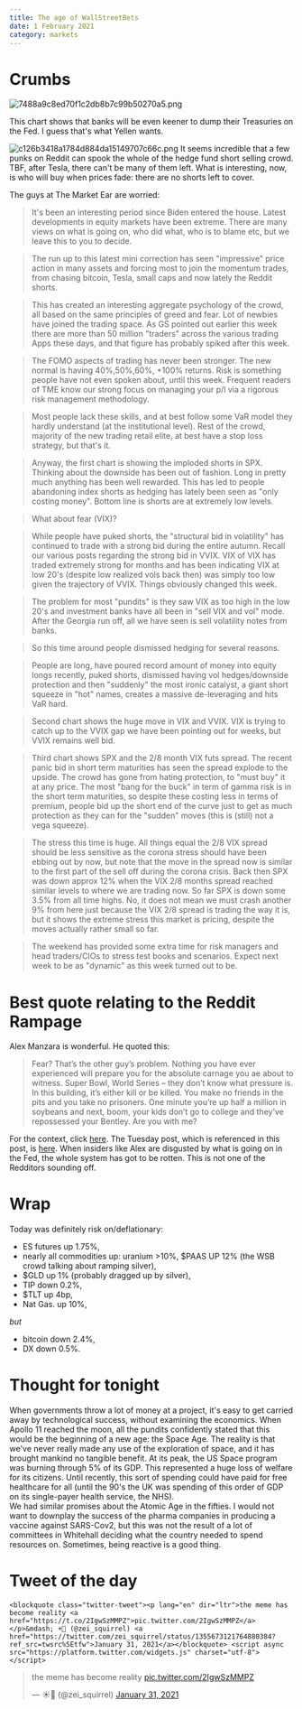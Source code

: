 ```yaml
---
title: The age of WallStreetBets
date: 1 February 2021
category: markets
---
```


# Crumbs
![7488a9c8ed70f1c2db8b7c99b50270a5.png]({attach}7488a9c8ed70f1c2db8b7c99b50270a5.png)

This chart shows that banks will be even keener to dump their Treasuries on the Fed. 
I guess that's what Yellen wants.


![c126b3418a1784d884da15149707c66c.png]({attach}c126b3418a1784d884da15149707c66c.png)
It seems incredible that a few punks on Reddit can spook the whole of the hedge fund short selling crowd.
TBF, after Tesla, there can't be many of them left.
What is interesting, now, is who will buy when prices fade: there are no shorts left to cover.

The guys at The Market Ear are worried:

> It's been an interesting period since Biden entered the house. Latest developments in equity markets have been extreme. There are many views on what is going on, who did what, who is to blame etc, but we leave this to you to decide.

> The run up to this latest mini correction has seen "impressive" price action in many assets and forcing most to join the momentum trades, from chasing bitcoin, Tesla, small caps and now lately the Reddit shorts.

> This has created an interesting aggregate psychology of the crowd, all based on the same principles of greed and fear. Lot of newbies have joined the trading space. As GS pointed out earlier this week there are more than 50 million "traders" across the various trading Apps these days, and that figure has probably spiked after this week.

> The FOMO aspects of trading has never been stronger. The new normal is having 40%,50%,60%, +100% returns. Risk is something people have not even spoken about, until this week. Frequent readers of TME know our strong focus on managing your p/l via a rigorous risk management methodology.

> Most people lack these skills, and at best follow some VaR model they hardly understand (at the institutional level). Rest of the crowd, majority of the new trading retail elite, at best have a stop loss strategy, but that's it.

> Anyway, the first chart is showing the imploded shorts in SPX. Thinking about the downside has been out of fashion. Long in pretty much anything has been well rewarded. This has led to people abandoning index shorts as hedging has lately been seen as "only costing money". Bottom line is shorts are at extremely low levels.

> What about fear (VIX)?

> While people have puked shorts, the "structural bid in volatility" has continued to trade with a strong bid during the entire autumn. Recall our various posts regarding the strong bid in VVIX. VIX of VIX has traded extremely strong for months and has been indicating VIX at low 20's (despite low realized vols back then) was simply too low given the trajectory of VVIX. Things obviously changed this week.

> The problem for most "pundits" is they saw VIX as too high in the low 20's and investment banks have all been in "sell VIX and vol" mode. After the Georgia run off, all we have seen is sell volatility notes from banks.

> So this time around people dismissed hedging for several reasons.

> People are long, have poured record amount of money into equity longs recently, puked shorts, dismissed having vol hedges/downside protection and then "suddenly" the most ironic catalyst, a giant short squeeze in "hot" names, creates a massive de-leveraging and hits VaR hard.

> Second chart shows the huge move in VIX and VVIX. VIX is trying to catch up to the VVIX gap we have been pointing out for weeks, but VVIX remains well bid.

> Third chart shows SPX and the 2/8 month VIX futs spread. The recent panic bid in short term maturities has seen the spread explode to the upside. The crowd has gone from hating protection, to "must buy" it at any price. The most "bang for the buck" in term of gamma risk is in the short term maturities, so despite these costing less in terms of premium, people bid up the short end of the curve just to get as much protection as they can for the "sudden" moves (this is (still) not a vega squeeze).

> The stress this time is huge. All things equal the 2/8 VIX spread should be less sensitive as the corona stress should have been ebbing out by now, but note that the move in the spread now is similar to the first part of the sell off during the corona crisis. Back then SPX was down approx 12% when the VIX 2/8 months spread reached similar levels to where we are trading now. So far SPX is down some 3.5% from all time highs. No, it does not mean we must crash another 9% from here just because the VIX 2/8 spread is trading the way it is, but it shows the extreme stress this market is pricing, despite the moves actually rather small so far.

> The weekend has provided some extra time for risk managers and head traders/CIOs to stress test books and scenarios. Expect next week to be as "dynamic" as this week turned out to be.

# Best quote relating to the Reddit Rampage

Alex Manzara is wonderful. He quoted this: 

> Fear? That’s the other guy’s problem.  Nothing you have ever experienced will prepare you for the absolute carnage you ae about to witness.  Super Bowl, World Series – they don’t know what pressure is.  In this building, it’s either kill or be killed.  You make no friends in the pits and you take no prisoners.  One minute you’re up half a million in soybeans and next, boom, your kids don’t go to college and they’ve repossessed your Bentley.  Are you with me?

For the context, click [here](https://www.chartpoint.com/fear-thats-the-other-guys-problem/). The Tuesday post, which is referenced in this post, is [here](https://www.chartpoint.com/gamers/). When insiders like Alex are disgusted by what is going on in the Fed, the whole system has got to be rotten. This is not one of the Redditors sounding off.

# Wrap

Today was definitely risk on/deflationary:

- ES futures up 1.75%,
- nearly all commodities up: uranium >10%, $PAAS UP 12% (the WSB crowd talking about ramping silver), 
- $GLD up 1% (probably dragged up by silver),
- TIP down 0.2%,
- $TLT up 4bp,
- Nat Gas. up 10%,

_but_

- bitcoin down 2.4%,
- DX down 0.5%.


# Thought for tonight

When governments throw a lot of money at a project, it's easy to get carried away by technological success, without examining the economics. 
When Apollo 11 reached the moon, all the pundits confidently stated that this would be the beginning of a new age: the Space Age. The reality is that we've never really made any use of the exploration of space, and it has brought mankind no tangible benefit. At its peak, the US Space program was burning through 5% of its GDP. This represented a huge loss of welfare for its citizens. Until recently, this sort of spending could have paid for free healthcare for all (until the 90's the UK was spending of this order of GDP on its single-payer health service, the NHS).  
We had similar promises about the Atomic Age in the fifties. 
I would not want to downplay the success of the pharma companies in producing a vaccine against SARS-Cov2, but this was not the result of a lot of committees in Whitehall deciding what the country needed to spend resources on.
Sometimes, being reactive is a good thing.

# Tweet of the day

`<blockquote class="twitter-tweet"><p lang="en" dir="ltr">the meme has become reality <a href="https://t.co/2IgwSzMMPZ">pic.twitter.com/2IgwSzMMPZ</a></p>&mdash; ☀️👀 (@zei_squirrel) <a href="https://twitter.com/zei_squirrel/status/1355673121764880384?ref_src=twsrc%5Etfw">January 31, 2021</a></blockquote> <script async src="https://platform.twitter.com/widgets.js" charset="utf-8"></script>`<blockquote class="twitter-tweet"><p lang="en" dir="ltr">the meme has become reality <a href="https://t.co/2IgwSzMMPZ">pic.twitter.com/2IgwSzMMPZ</a></p>&mdash; ☀️👀 (@zei_squirrel) <a href="https://twitter.com/zei_squirrel/status/1355673121764880384?ref_src=twsrc%5Etfw">January 31, 2021</a></blockquote> <script async src="https://platform.twitter.com/widgets.js" charset="utf-8"></script> 
